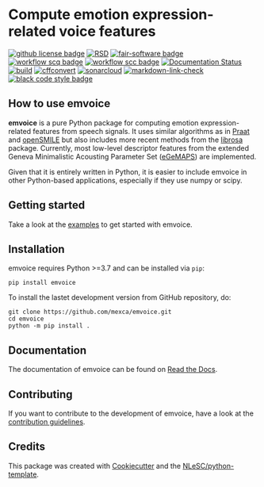 # Compute emotion expression-related voice features

[![github license badge](https://img.shields.io/github/license/mexca/emvoice)](https://github.com/mexca/emvoice)
[![RSD](https://img.shields.io/badge/rsd-emvoice-00a3e3.svg)](https://www.research-software.nl/software/emvoice)
[![fair-software badge](https://img.shields.io/badge/fair--software.eu-%E2%97%8F%20%20%E2%97%8F%20%20%E2%97%8F%20%20%E2%97%8F%20%20%E2%97%8B-yellow)](https://fair-software.eu)
[![workflow scq badge](https://sonarcloud.io/api/project_badges/measure?project=mexca_emvoice&metric=alert_status)](https://sonarcloud.io/dashboard?id=mexca_emvoice)
[![workflow scc badge](https://sonarcloud.io/api/project_badges/measure?project=mexca_emvoice&metric=coverage)](https://sonarcloud.io/dashboard?id=mexca_emvoice)
[![Documentation Status](https://readthedocs.org/projects/emvoice/badge/?version=latest)](https://emvoice.readthedocs.io/en/latest/?badge=latest)
[![build](https://github.com/mexca/emvoice/actions/workflows/build.yml/badge.svg)](https://github.com/mexca/emvoice/actions/workflows/build.yml)
[![cffconvert](https://github.com/mexca/emvoice/actions/workflows/cffconvert.yml/badge.svg)](https://github.com/mexca/emvoice/actions/workflows/cffconvert.yml)
[![sonarcloud](https://github.com/mexca/emvoice/actions/workflows/sonarcloud.yml/badge.svg)](https://github.com/mexca/emvoice/actions/workflows/sonarcloud.yml)
[![markdown-link-check](https://github.com/mexca/emvoice/actions/workflows/markdown-link-check.yml/badge.svg)](https://github.com/mexca/emvoice/actions/workflows/markdown-link-check.yml)
[![black code style badge](https://img.shields.io/badge/code%20style-black-000000.svg)](https://github.com/psf/black)

## How to use emvoice

**emvoice** is a pure Python package for computing emotion expression-related features from speech signals. It uses similar algorithms as in [Praat](https://www.praat.org) and [openSMILE](https://github.com/audeering/opensmile/) but also includes more recent methods from the [librosa](https://librosa.org/doc/latest/index.html) package. Currently, most low-level descriptor features from the extended Geneva Minimalistic Acousting Parameter Set ([eGeMAPS](https://ieeexplore.ieee.org/stamp/stamp.jsp?arnumber=7160715)) are implemented.

Given that it is entirely written in Python, it is easier to include emvoice in other Python-based applications, especially if they use numpy or scipy.

## Getting started

Take a look at the [examples](https://emvoice.readthedocs.io/en/latest/examples.html) to get started with emvoice.

## Installation

emvoice requires Python >=3.7 and can be installed via `pip`:

```console
pip install emvoice
```

To install the lastet development version from GitHub repository, do:

```console
git clone https://github.com/mexca/emvoice.git
cd emvoice
python -m pip install .
```

## Documentation

The documentation of emvoice can be found on [Read the Docs](https://emvoice.readthedocs.io/en/latest/index.html).

## Contributing

If you want to contribute to the development of emvoice,
have a look at the [contribution guidelines](CONTRIBUTING.md).

## Credits

This package was created with [Cookiecutter](https://github.com/audreyr/cookiecutter) and the [NLeSC/python-template](https://github.com/NLeSC/python-template).
